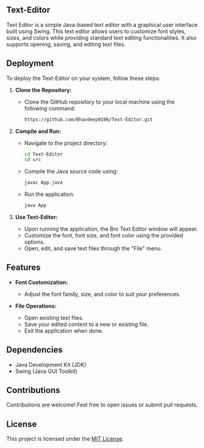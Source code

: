 ## Text-Editor

Text Editor is a simple Java-based text editor with a graphical user interface built using Swing. This text editor allows users to customize font styles, sizes, and colors while providing standard text editing functionalities. It also supports opening, saving, and editing text files.

## Deployment

To deploy the Text-Editor on your system, follow these steps:

1. **Clone the Repository:**
   - Clone the GitHub repository to your local machine using the following command:
     ```bash
     https://github.com/Bhavdeep0106/Text-Editor.git
     ```

2. **Compile and Run:**
   - Navigate to the project directory:
     ```bash
     cd Text-Editor
     cd src
     ```
   - Compile the Java source code using:
     ```bash
     javac App.java
     ```
   - Run the application:
     ```bash
     java App
     ```

3. **Use Text-Editor:**
   - Upon running the application, the Bro Text Editor window will appear.
   - Customize the font, font size, and font color using the provided options.
   - Open, edit, and save text files through the "File" menu.

## Features

- **Font Customization:**
  - Adjust the font family, size, and color to suit your preferences.

- **File Operations:**
  - Open existing text files.
  - Save your edited content to a new or existing file.
  - Exit the application when done.

## Dependencies

- Java Development Kit (JDK)
- Swing (Java GUI Toolkit)

## Contributions

Contributions are welcome! Feel free to open issues or submit pull requests.

## License

This project is licensed under the [MIT License](LICENSE).
